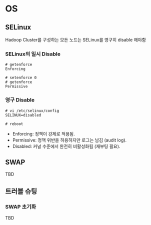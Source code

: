 # OS

## SELinux

Hadoop Cluster를 구성하는 모든 노드는 SELinux를 영구히 disable 해야함

### SELinux의 일시 Disable

```
# getenforce
Enforcing

# setenforce 0
# getenforce
Permissive
```

### 영구 Disable

```
# vi /etc/selinux/config
SELINUX=disabled

# reboot
```

* Enforcing: 정책이 강제로 적용됨.
* Permissive: 정책 위반을 허용하지만 로그는 남김 (audit log).
* Disabled: 커널 수준에서 완전히 비활성화됨 (재부팅 필요).

## SWAP

TBD

## 트러블 슈팅

### SWAP 초기화

TBD
